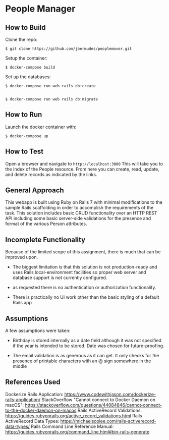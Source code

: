 # People Manager

## How to Build

Clone the repo:

    $ git clone https://github.com/jbermudes/peoplemover.git

Setup the container:

    $ docker-compose build

Set up the databases:

    $ docker-compose run web rails db:create


    $ docker-compose run web rails db:migrate

## How to Run

Launch the docker container with:

    $ docker-compose up

## How to Test

Open a browser and navigate to `http://localhost:3000`
This will take you to the Index of the People resource. From here you can
create, read, update, and delete records as indicated by the links.

## General Approach

This webapp is built using Ruby on Rails 7 with minimal modifications to the
sample Rails scaffolding in order to accomplish the requirements of the task.
This solution includes basic CRUD functionality over an HTTP REST API including
some basic server-side validations for the presence and format of the various Person
attributes. 



## Incomplete Functionality

Because of the limited scope of this assignment, there is much that can be
improved upon. 

* The biggest limitation is that this solution is not
production-ready and uses Rails local-environment facilities so proper web
server and database support is not currently configured. 

* as requested there is no authentication or authorization
functionality.

* There is practically no UI work other than the basic styling of a default
  Rails app

## Assumptions

A few assumptions were taken:

* Birthday is stored internally as a date field although it was not specified
  if the year is intended to be stored. Date was chosen for future-proofing.

* The email validation is as generous as it can get. It only checks for the
  presence of printable characters with an @ sign somewhere in the middle

## References Used

Dockerize Rails Application: https://www.codewithjason.com/dockerize-rails-application/
StackOverflow "Cannot connect to Docker Daemon on macOS": https://stackoverflow.com/questions/44084846/cannot-connect-to-the-docker-daemon-on-macos
Rails ActiveRecord Validations: https://guides.rubyonrails.org/active_record_validations.html
Rails ActiveRecord Data Types: https://michaelsoolee.com/rails-activerecord-data-types/
Rails Command Line Reference Manual: https://guides.rubyonrails.org/command_line.html#bin-rails-generate


